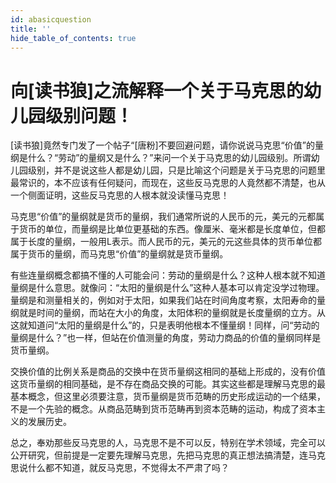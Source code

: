 ```yaml
---
id: abasicquestion
title: ''
hide_table_of_contents: true
---
```


# 向[读书狼]之流解释一个关于马克思的幼儿园级别问题！

[读书狼]竟然专门发了一个帖子“[唐粉]不要回避问题，请你说说马克思“价值”的量纲是什么？“劳动”的量纲又是什么？”来问一个关于马克思的幼儿园级别。所谓幼儿园级别，并不是说这些人都是幼儿园，只是比喻这个问题是关于马克思的问题里最常识的，本不应该有任何疑问，而现在，这些反马克思的人竟然都不清楚，也从一个侧面证明，这些反马克思的人根本就没读懂马克思！ 

马克思“价值”的量纲就是货币的量纲，我们通常所说的人民币的元，美元的元都属于货币的单位，而量纲是比单位更基础的东西。像厘米、毫米都是长度单位，但都属于长度的量纲，一般用L表示。而人民币的元，美元的元这些具体的货币单位都属于货币的量纲，而马克思“价值”的量纲就是货币量纲。 

有些连量纲概念都搞不懂的人可能会问：劳动的量纲是什么？这种人根本就不知道量纲是什么意思。就像问：“太阳的量纲是什么”这种人基本可以肯定没学过物理。量纲是和测量相关的，例如对于太阳，如果我们站在时间角度考察，太阳寿命的量纲就是时间的量纲，而站在大小的角度，太阳体积的量纲就是长度量纲的立方。从这就知道问“太阳的量纲是什么”的，只是表明他根本不懂量纲！同样，问“劳动的量纲是什么？”也一样，但站在价值测量的角度，劳动力商品的价值的量纲同样是货币量纲。 

交换价值的比例关系是商品的交换中在货币量纲这相同的基础上形成的，没有价值这货币量纲的相同基础，是不存在商品交换的可能。其实这些都是理解马克思的最基本概念，但这里必须要注意，货币量纲是货币范畴的历史形成运动的一个结果，不是一个先验的概念。从商品范畴到货币范畴再到资本范畴的运动，构成了资本主义的发展历史。 

总之，奉劝那些反马克思的人，马克思不是不可以反，特别在学术领域，完全可以公开研究，但前提是一定要先理解马克思，先把马克思的真正想法搞清楚，连马克思说什么都不知道，就反马克思，不觉得太不严肃了吗？
